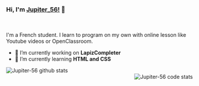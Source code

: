 
### Hi, I'm [Jupiter_56!](https://github.com/Jupiter-56) 👋
<br/>
<br/>
I'm a French student. I learn to program on my own with online lesson like Youtube videos or OpenClassroom.
<br/>

- 🔭 I’m currently working on **LapizCompleter**
- 🌱 I’m currently learning **HTML and CSS**



<img align="left" src="https://github-readme-stats.anuraghazra1.vercel.app/api?username=Jupiter-56&show_icons=true&include_all_commits=true&theme=nord" alt="Jupiter-56 github stats" />

<br/>

<img align="right" src="https://github-readme-stats.anuraghazra1.vercel.app/api/top-langs/?username=Jupiter-56&layout=compact&theme=nord" alt="Jupiter-56 code stats" />
